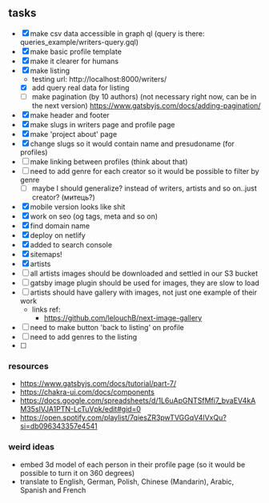 ## tasks

- [x] make csv data accessible in graph ql (query is there: queries_example/writers-query.gql)
- [x] make basic profile template
- [x] make it clearer for humans
- [x] make listing
  - testing url: http://localhost:8000/writers/
  - [x] add query real data for listing
  - [ ] make pagination (by 10 authors) (not necessary right now, can be in the next version) https://www.gatsbyjs.com/docs/adding-pagination/
- [x] make header and footer 
- [x] make slugs in writers page and profile page 
- [x] make 'project about' page 
- [x] change slugs so it would contain name and presudoname (for profiles)
- [ ] make linking between profiles (think about that)
- [ ] need to add genre for each creator so it would be possible to filter by genre
  - [ ] maybe I should generalize? instead of writers, artists and so on..just creator? (митець?)
- [x] mobile version looks like shit
- [x] work on seo (og tags, meta and so on)
- [x] find domain name
- [x] deploy on netlify 
- [x] added to search console 
- [x] sitemaps!
- [x] artists
- [ ] all artists images should be downloaded and settled in our S3 bucket
- [ ] gatsby image plugin should be used for images, they are slow to load
- [ ] artists should have gallery with images, not just one example of their work
  - links ref:
    - https://github.com/lelouchB/next-image-gallery
- [ ] need to make button 'back to listing' on profile
- [ ] need to add genres to the listing
- [ ] 

### resources

- https://www.gatsbyjs.com/docs/tutorial/part-7/
- https://chakra-ui.com/docs/components
- https://docs.google.com/spreadsheets/d/1L6uApGNTSfMfi7_bvaEV4kAM35sIVJA1PTN-LcTuVpk/edit#gid=0
- https://open.spotify.com/playlist/7qiesZR3pwTVGGqV4lVxQu?si=db096343357e4541

### weird ideas

- embed 3d model of each person in their profile page (so it would be possible to turn it on 360 degrees)
- translate to English, German, Polish, Chinese (Mandarin), Arabic, Spanish and French
